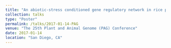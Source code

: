 ```yaml
---
title: "An abiotic-stress conditioned gene regulatory network in rice predicted using an ensemble of reverse-engineering solutions"
collection: talks
type: "Poster"
permalink: /talks/2017-01-14-PAG
venue: "The 25th Plant and Animal Genome (PAG) Conference"
date: 2017-01-14
location: "San Diego, CA"
---
```

